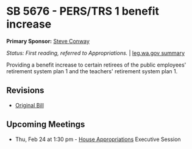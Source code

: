 # SB 5676 - PERS/TRS 1 benefit increase
**Primary Sponsor:** [Steve Conway](/person/leg/steve.conway.md)

*Status: First reading, referred to Appropriations.* | [leg.wa.gov summary](https://app.leg.wa.gov/billsummary?BillNumber=5676&Year=2021)

Providing a benefit increase to certain retirees of the public employees' retirement system plan 1 and the teachers' retirement system plan 1.

## Revisions
* [Original Bill](1/)

## Upcoming Meetings
* Thu, Feb 24 at 1:30 pm - [House Appropriations](/house/2021-22/APP/) Executive Session